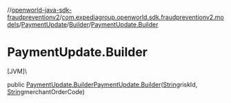 //[openworld-java-sdk-fraudpreventionv2](../../../../index.md)/[com.expediagroup.openworld.sdk.fraudpreventionv2.models](../../index.md)/[PaymentUpdate](../index.md)/[Builder](index.md)/[PaymentUpdate.Builder](-payment-update.-builder.md)

# PaymentUpdate.Builder

[JVM]\

public [PaymentUpdate.Builder](index.md)[PaymentUpdate.Builder](-payment-update.-builder.md)([String](https://docs.oracle.com/javase/8/docs/api/java/lang/String.html)riskId, [String](https://docs.oracle.com/javase/8/docs/api/java/lang/String.html)merchantOrderCode)
